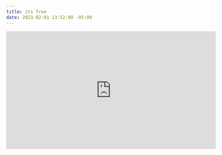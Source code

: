 ```yaml
---
title: its free
date: 2023-02-01 13:52:00 -05:00
---
```


<div class="video-square">
<iframe width="560" height="315" src="https://www.youtube.com/embed/cd4-UnU8lWY" title="YouTube video player" frameborder="0" allow="accelerometer; autoplay; clipboard-write; encrypted-media; gyroscope; picture-in-picture; web-share" allowfullscreen; modestbranding=1; allowsInlineMediaPlayback=1; ></iframe>
</div>